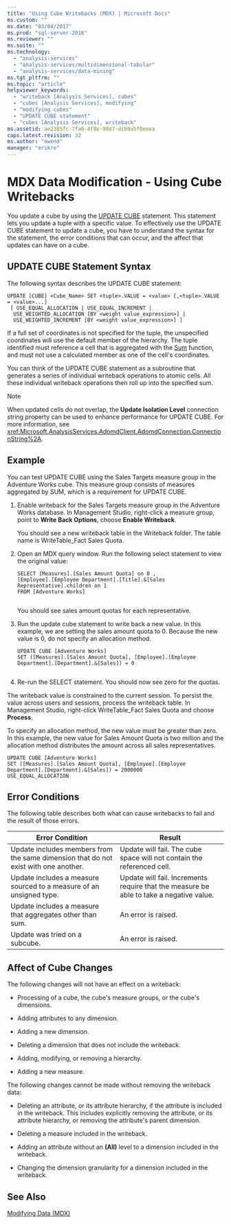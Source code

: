 ```yaml
---
title: "Using Cube Writebacks (MDX) | Microsoft Docs"
ms.custom: ""
ms.date: "03/04/2017"
ms.prod: "sql-server-2016"
ms.reviewer: ""
ms.suite: ""
ms.technology: 
  - "analysis-services"
  - "analysis-services/multidimensional-tabular"
  - "analysis-services/data-mining"
ms.tgt_pltfrm: ""
ms.topic: "article"
helpviewer_keywords: 
  - "writeback [Analysis Services], cubes"
  - "cubes [Analysis Services], modifying"
  - "modifying cubes"
  - "UPDATE CUBE statement"
  - "cubes [Analysis Services], writeback"
ms.assetid: ae2385fc-7fa0-4f8e-98d7-dcb0a5f0eeea
caps.latest.revision: 32
ms.author: "owend"
manager: "erikre"
---
```

# MDX Data Modification - Using Cube Writebacks
  You update a cube by using the [UPDATE CUBE](../Topic/UPDATE%20CUBE%20Statement%20\(MDX\).md) statement. This statement lets you update a tuple with a specific value. To effectively use the UPDATE CUBE statement to update a cube, you have to understand the syntax for the statement, the error conditions that can occur, and the affect that updates can have on a cube.  
  
## UPDATE CUBE Statement Syntax  
 The following syntax describes the UPDATE CUBE statement:  
  
```  
UPDATE [CUBE] <Cube_Name> SET <tuple>.VALUE = <value> [,<tuple>.VALUE = <value>...]  
 [ USE_EQUAL_ALLOCATION | USE_EQUAL_INCREMENT |  
  USE_WEIGHTED_ALLOCATION [BY <weight value_expression>] |  
  USE_WEIGHTED_INCREMENT [BY <weight value_expression>] ]   
```  
  
 If a full set of coordinates is not specified for the tuple, the unspecified coordinates will use the default member of the hierarchy. The tuple identified must reference a cell that is aggregated with the [Sum](../../../mdx/sum-mdx.md) function, and must not use a calculated member as one of the cell's coordinates.  
  
 You can think of the UPDATE CUBE statement as a subroutine that generates a series of individual writeback operations to atomic cells. All these individual writeback operations then roll up into the specified sum.  
  
> [!NOTE]  
>  When updated cells do not overlap, the **Update Isolation Level** connection string property can be used to enhance performance for UPDATE CUBE. For more information, see <xref:Microsoft.AnalysisServices.AdomdClient.AdomdConnection.ConnectionString%2A>.  
  
## Example  
 You can test UPDATE CUBE using the Sales Targets measure group in the Adventure Works cube. This measure group consists of measures aggregated by SUM, which is a requirement for UPDATE CUBE.  
  
1.  Enable writeback for the Sales Targets measure group in the Adventure Works database. In Management Studio, right-click a measure group, point to **Write Back Options**, choose **Enable Writeback**.  
  
     You should see a new writeback table in the Writeback folder. The table name is WriteTable_Fact Sales Quota.  
  
2.  Open an MDX query window. Run the following select statement to view the original value:  
  
    ```  
    SELECT [Measures].[Sales Amount Quota] on 0 ,  
    [Employee].[Employee Department].[Title].&[Sales Representative].children on 1  
    FROM [Adventure Works]  
  
    ```  
  
     You should see sales amount quotas for each representative.  
  
3.  Run the update cube statement to write back a new value. In this example, we are setting the sales amount quota to 0. Because the new value is 0, do not specify an allocation method.  
  
    ```  
    UPDATE CUBE [Adventure Works]   
    SET ([Measures].[Sales Amount Quota], [Employee].[Employee Department].[Department].&[Sales]) = 0  
  
    ```  
  
4.  Re-run the SELECT statement. You should now see zero for the quotas.  
  
 The writeback value is constrained to the current session. To persist the value across users and sessions, process the writeback table. In Management Studio, right-click WriteTable_Fact Sales Quota and choose **Process**.  
  
 To specify an allocation method, the new value must be greater than zero. In this example, the new value for Sales Amount Quota is two million and the allocation method distributes the amount across all sales representatives.  
  
```  
UPDATE CUBE [Adventure Works]   
SET ([Measures].[Sales Amount Quota], [Employee].[Employee Department].[Department].&[Sales]) = 2000000   
USE_EQUAL_ALLOCATION  
```  
  
## Error Conditions  
 The following table describes both what can cause writebacks to fail and the result of those errors.  
  
|Error Condition|Result|  
|---------------------|------------|  
|Update includes members from the same dimension that do not exist with one another.|Update will fail. The cube space will not contain the referenced cell.|  
|Update includes a measure sourced to a measure of an unsigned type.|Update will fail. Increments require that the measure be able to take a negative value.|  
|Update includes a measure that aggregates other than sum.|An error is raised.|  
|Update was tried on a subcube.|An error is raised.|  
  
## Affect of Cube Changes  
 The following changes will not have an effect on a writeback:  
  
-   Processing of a cube, the cube's measure groups, or the cube's dimensions.  
  
-   Adding attributes to any dimension.  
  
-   Adding a new dimension.  
  
-   Deleting a dimension that does not include the writeback.  
  
-   Adding, modifying, or removing a hierarchy.  
  
-   Adding a new measure.  
  
 The following changes cannot be made without removing the writeback data:  
  
-   Deleting an attribute, or its attribute hierarchy, if the attribute is included in the writeback. This includes explicitly removing the attribute, or its attribute hierarchy, or removing the attribute's parent dimension.  
  
-   Deleting a measure included in the writeback.  
  
-   Adding an attribute without an **(All)** level to a dimension included in the writeback.  
  
-   Changing the dimension granularity for a dimension included in the writeback.  
  
## See Also  
 [Modifying Data &#40;MDX&#41;](../Topic/Modifying%20Data%20\(MDX\).md)  
  
  
